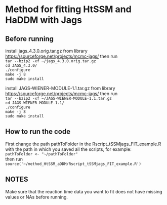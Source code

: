 # Method for fitting HtSSM and HaDDM with Jags

## Before running 

install jags_4.3.0.orig.tar.gz from library https://sourceforge.net/projects/mcmc-jags/ then run  
`tar --bzip2 -xf ~/jags_4.3.0.orig.tar.gz`  
`cd JAGS_4.3.0/`  
`./configure`  
`make -j 8`  
`sudo make install`  

install JAGS-WIENER-MODULE-1.1.tar.gz from library https://sourceforge.net/projects/mcmc-jags/ then run  
`tar --bzip2 -xf ~/JAGS-WIENER-MODULE-1.1.tar.gz`  
`cd JAGS-WIENER-MODULE-1.1/`  
`./configure`  
`make -j 8`  
`sudo make install`  


## How to run the code
First change the path pathToFolder in the Rscript_tSSMjags_FIT_example.R with the path in which you saved all the scripts, for example:  
`pathToFolder <- "~/pathToFolder"`  
then run   
`source('~/method_HtSSM_aDDM/Rscript_tSSMjags_FIT_example.R')`



## NOTES
Make sure that the reaction time data you want to fit does not have missing values or NAs before running.

